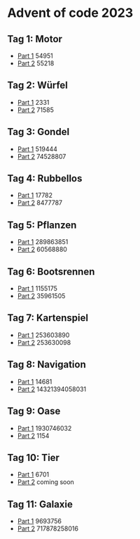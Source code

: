 # Advent of code 2023
## Tag 1: Motor
- [Part 1](https://github.com/webnina/advent-of-code-2023/blob/main/tag-1/tag_1-1.js)
  54951
- [Part 2](https://github.com/webnina/advent-of-code-2023/blob/main/tag-1/tag_1-2.js)
  55218
## Tag 2: Würfel
- [Part 1](https://github.com/webnina/advent-of-code-2023/blob/main/tag-2/tag_2-1.js)
  2331
- [Part 2](https://github.com/webnina/advent-of-code-2023/blob/main/tag-2/tag_2-2.js)
  71585
## Tag 3: Gondel
- [Part 1](https://github.com/webnina/advent-of-code-2023/blob/main/tag-3/tag_3-1.js)
  519444
- [Part 2](https://github.com/webnina/advent-of-code-2023/blob/main/tag-3/tag_3-2.js)
  74528807
## Tag 4: Rubbellos
- [Part 1](https://github.com/webnina/advent-of-code-2023/blob/main/tag-4/tag_4-1.js)
  17782
- [Part 2](https://github.com/webnina/advent-of-code-2023/blob/main/tag-4/tag_4-2.js)
  8477787
## Tag 5: Pflanzen
- [Part 1](https://github.com/webnina/advent-of-code-2023/blob/main/tag-5/tag_5-1.js)
  289863851
- [Part 2](https://github.com/webnina/advent-of-code-2023/blob/main/tag-5/tag_5-2.js)
  60568880
## Tag 6: Bootsrennen
- [Part 1](https://github.com/webnina/advent-of-code-2023/blob/main/tag-6/tag_6-1.js)
  1155175
- [Part 2](https://github.com/webnina/advent-of-code-2023/blob/main/tag-6/tag_6-2.js)
  35961505
## Tag 7: Kartenspiel
- [Part 1](https://github.com/webnina/advent-of-code-2023/blob/main/tag-7/tag_7-1.js)
  253603890
- [Part 2](https://github.com/webnina/advent-of-code-2023/blob/main/tag-7/tag_7-2.js)
  253630098
## Tag 8: Navigation
- [Part 1](https://github.com/webnina/advent-of-code-2023/blob/main/tag-8/tag_8-1.js)
  14681
- [Part 2](https://github.com/webnina/advent-of-code-2023/blob/main/tag-8/tag_8-2.js)
  14321394058031
## Tag 9: Oase
- [Part 1](https://github.com/webnina/advent-of-code-2023/blob/main/tag-9/tag_9-1.js)
  1930746032
- [Part 2](https://github.com/webnina/advent-of-code-2023/blob/main/tag-9/tag_9-2.js)
  1154
## Tag 10: Tier
- [Part 1](https://github.com/webnina/advent-of-code-2023/blob/main/tag-10/tag_10-1.js)
  6701
- [Part 2](https://github.com/webnina/advent-of-code-2023/blob/main/tag-10/tag_10-2.js)
  coming soon

## Tag 11: Galaxie
- [Part 1](https://github.com/webnina/advent-of-code-2023/blob/main/tag-11/tag_11-1.js)
  9693756
- [Part 2](https://github.com/webnina/advent-of-code-2023/blob/main/tag-11/tag_11-2.js)
  717878258016
